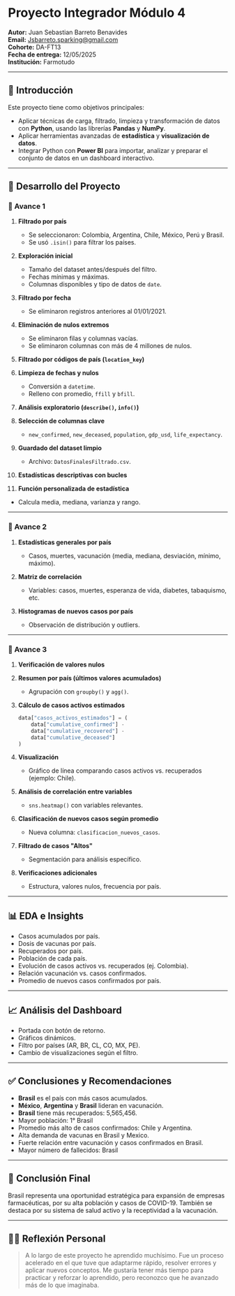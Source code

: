 # Proyecto Integrador Módulo 4

**Autor:** Juan Sebastian Barreto Benavides  
**Email:** Jsbarreto.sparking@gmail.com  
**Cohorte:** DA-FT13  
**Fecha de entrega:** 12/05/2025  
**Institución:** Farmotudo

---

## 🧠 Introducción

Este proyecto tiene como objetivos principales:

- Aplicar técnicas de carga, filtrado, limpieza y transformación de datos con **Python**, usando las librerías **Pandas** y **NumPy**.
- Aplicar herramientas avanzadas de **estadística** y **visualización de datos**.
- Integrar Python con **Power BI** para importar, analizar y preparar el conjunto de datos en un dashboard interactivo.

---

## 🚧 Desarrollo del Proyecto

### 🔹 Avance 1

1. **Filtrado por país**  
   - Se seleccionaron: Colombia, Argentina, Chile, México, Perú y Brasil.  
   - Se usó `.isin()` para filtrar los países.

2. **Exploración inicial**  
   - Tamaño del dataset antes/después del filtro.  
   - Fechas mínimas y máximas.  
   - Columnas disponibles y tipo de datos de `date`.

3. **Filtrado por fecha**  
   - Se eliminaron registros anteriores al 01/01/2021.

4. **Eliminación de nulos extremos**  
   - Se eliminaron filas y columnas vacías.  
   - Se eliminaron columnas con más de 4 millones de nulos.

5. **Filtrado por códigos de país (`location_key`)**

6. **Limpieza de fechas y nulos**  
   - Conversión a `datetime`.  
   - Relleno con promedio, `ffill` y `bfill`.

7. **Análisis exploratorio (`describe()`, `info()`)**

8. **Selección de columnas clave**  
   - `new_confirmed`, `new_deceased`, `population`, `gdp_usd`, `life_expectancy`.

9. **Guardado del dataset limpio**  
   - Archivo: `DatosFinalesFiltrado.csv`.

10. **Estadísticas descriptivas con bucles**

11. **Función personalizada de estadística**  
   - Calcula media, mediana, varianza y rango.

---

### 🔹 Avance 2

1. **Estadísticas generales por país**  
   - Casos, muertes, vacunación (media, mediana, desviación, mínimo, máximo).

2. **Matriz de correlación**  
   - Variables: casos, muertes, esperanza de vida, diabetes, tabaquismo, etc.

3. **Histogramas de nuevos casos por país**  
   - Observación de distribución y outliers.

---

### 🔹 Avance 3

1. **Verificación de valores nulos**

2. **Resumen por país (últimos valores acumulados)**  
   - Agrupación con `groupby()` y `agg()`.

3. **Cálculo de casos activos estimados**  
   ```python
   data["casos_activos_estimados"] = (
       data["cumulative_confirmed"] -
       data["cumulative_recovered"] -
       data["cumulative_deceased"]
   )
   ```

4. **Visualización**  
   - Gráfico de línea comparando casos activos vs. recuperados (ejemplo: Chile).

5. **Análisis de correlación entre variables**  
   - `sns.heatmap()` con variables relevantes.

6. **Clasificación de nuevos casos según promedio**  
   - Nueva columna: `clasificacion_nuevos_casos`.

7. **Filtrado de casos "Altos"**  
   - Segmentación para análisis específico.

8. **Verificaciones adicionales**  
   - Estructura, valores nulos, frecuencia por país.

---

## 📊 EDA e Insights

- Casos acumulados por país.
- Dosis de vacunas por país.
- Recuperados por país.
- Población de cada país.
- Evolución de casos activos vs. recuperados (ej. Colombia).
- Relación vacunación vs. casos confirmados.
- Promedio de nuevos casos confirmados por país.

---

## 📈 Análisis del Dashboard

- Portada con botón de retorno.
- Gráficos dinámicos.
- Filtro por países (AR, BR, CL, CO, MX, PE).
- Cambio de visualizaciones según el filtro.

---

## ✅ Conclusiones y Recomendaciones

- **Brasil** es el país con más casos acumulados.
- **México**, **Argentina** y **Brasil** lideran en vacunación.
- **Brasil** tiene más recuperados: 5,565,456.
- Mayor población: 1° Brasil
- Promedio más alto de casos confirmados: Chile y Argentina.
- Alta demanda de vacunas en Brasil y Mexico.
- Fuerte relación entre vacunación y casos confirmados en Brasil.
- Mayor número de fallecidos: Brasil

---

## 💭 Conclusión Final

Brasil representa una oportunidad estratégica para expansión de empresas farmacéuticas, por su alta población y casos de COVID-19. También se destaca por su sistema de salud activo y la receptividad a la vacunación.

---

## 🙋‍♂️ Reflexión Personal

> A lo largo de este proyecto he aprendido muchísimo. Fue un proceso acelerado en el que tuve que adaptarme rápido, resolver errores y aplicar nuevos conceptos. Me gustaría tener más tiempo para practicar y reforzar lo aprendido, pero reconozco que he avanzado más de lo que imaginaba.
